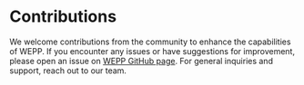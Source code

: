 # <b>Contributions</b>
We welcome contributions from the community to enhance the capabilities of WEPP. If you encounter any issues or have suggestions for improvement, please open an issue on [WEPP GitHub page](https://github.com/TurakhiaLab/WEPP/issues). For general inquiries and support, reach out to our team.